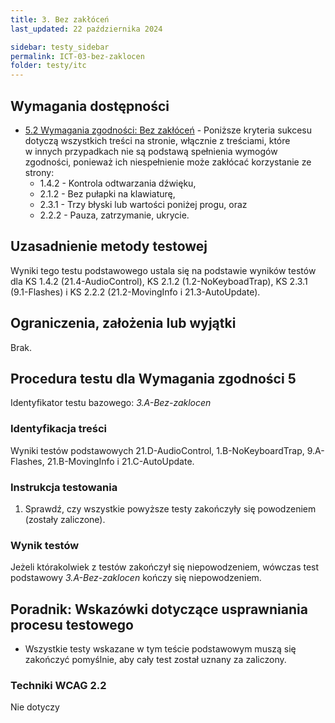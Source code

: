 ```yaml
---
title: 3. Bez zakłóceń
last_updated: 22 października 2024

sidebar: testy_sidebar
permalink: ICT-03-bez-zaklocen
folder: testy/itc
---
```



## Wymagania dostępności

-   [5.2 Wymagania zgodności: Bez zakłóceń](https://wcag.irdpl.pl/guidelines/22/#cc5) - Poniższe kryteria sukcesu dotyczą wszystkich treści na stronie, włącznie z treściami, które w&nbsp;innych przypadkach nie są podstawą spełnienia wymogów zgodności, ponieważ ich niespełnienie może zakłócać korzystanie ze strony:
    -   1.4.2 - Kontrola odtwarzania dźwięku,
    -   2.1.2 - Bez pułapki na klawiaturę,
    -   2.3.1 - Trzy błyski lub wartości poniżej progu, oraz
    -   2.2.2 - Pauza, zatrzymanie, ukrycie.

## Uzasadnienie metody testowej
Wyniki tego testu podstawowego ustala się na podstawie wyników testów dla KS 1.4.2 (21.4-AudioControl), KS 2.1.2 (1.2-NoKeyboadTrap), KS 2.3.1 (9.1-Flashes) i KS 2.2.2 (21.2-MovingInfo i 21.3-AutoUpdate).

## Ograniczenia, założenia lub wyjątki

Brak.

## Procedura testu dla Wymagania zgodności 5

Identyfikator testu bazowego: *3.A-Bez-zaklocen*

### Identyfikacja treści
Wyniki testów podstawowych 21.D-AudioControl, 1.B-NoKeyboardTrap, 9.A-Flashes, 21.B-MovingInfo i&nbsp;21.C-AutoUpdate.

### Instrukcja testowania
1.  Sprawdź, czy wszystkie powyższe testy zakończyły się powodzeniem (zostały zaliczone).

### Wynik testów
Jeżeli którakolwiek z testów zakończył się niepowodzeniem, wówczas test podstawowy *3.A-Bez-zaklocen* kończy się niepowodzeniem.

##  Poradnik: Wskazówki dotyczące usprawniania procesu testowego
-   Wszystkie testy wskazane w tym teście podstawowym muszą się zakończyć pomyślnie, aby cały test został uznany za zaliczony.


### Techniki WCAG 2.2
Nie dotyczy
